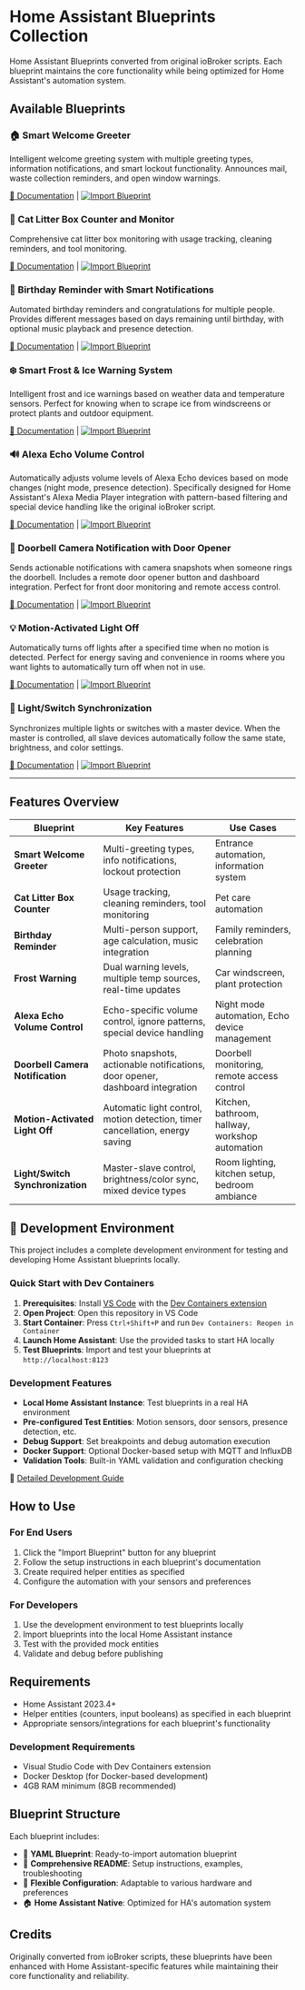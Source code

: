 # Home Assistant Blueprints Collection

Home Assistant Blueprints converted from original ioBroker scripts. Each blueprint maintains the core functionality while being optimized for Home Assistant's automation system.

## Available Blueprints

### 🏠 Smart Welcome Greeter
Intelligent welcome greeting system with multiple greeting types, information notifications, and smart lockout functionality. Announces mail, waste collection reminders, and open window warnings.

[📖 Documentation](./SmartWelcomeGreeter/) | [![Import Blueprint](https://my.home-assistant.io/badges/blueprint_import.svg)](https://my.home-assistant.io/redirect/blueprint_import/?blueprint_url=https%3A//raw.githubusercontent.com/n3roGit/HomeAssistant/main/SmartWelcomeGreeter/SmartWelcomeGreeter.yaml)

### 🐾 Cat Litter Box Counter and Monitor
Comprehensive cat litter box monitoring with usage tracking, cleaning reminders, and tool monitoring.

[📖 Documentation](./CatShitCounter/) | [![Import Blueprint](https://my.home-assistant.io/badges/blueprint_import.svg)](https://my.home-assistant.io/redirect/blueprint_import/?blueprint_url=https%3A//raw.githubusercontent.com/n3roGit/HomeAssistant/main/CatShitCounter/CatShitCounter.yaml)

### 🎂 Birthday Reminder with Smart Notifications
Automated birthday reminders and congratulations for multiple people. Provides different messages based on days remaining until birthday, with optional music playback and presence detection.

[📖 Documentation](./BirthdayReminder/) | [![Import Blueprint](https://my.home-assistant.io/badges/blueprint_import.svg)](https://my.home-assistant.io/redirect/blueprint_import/?blueprint_url=https%3A//raw.githubusercontent.com/n3roGit/HomeAssistant/main/BirthdayReminder/BirthdayReminder.yaml)

### ❄️ Smart Frost & Ice Warning System
Intelligent frost and ice warnings based on weather data and temperature sensors. Perfect for knowing when to scrape ice from windscreens or protect plants and outdoor equipment.

[📖 Documentation](./FrostWarning/) | [![Import Blueprint](https://my.home-assistant.io/badges/blueprint_import.svg)](https://my.home-assistant.io/redirect/blueprint_import/?blueprint_url=https%3A//raw.githubusercontent.com/n3roGit/HomeAssistant/main/FrostWarning/FrostWarning.yaml)

### 🔊 Alexa Echo Volume Control
Automatically adjusts volume levels of Alexa Echo devices based on mode changes (night mode, presence detection). Specifically designed for Home Assistant's Alexa Media Player integration with pattern-based filtering and special device handling like the original ioBroker script.

[📖 Documentation](./SmartVolumeControl/) | [![Import Blueprint](https://my.home-assistant.io/badges/blueprint_import.svg)](https://my.home-assistant.io/redirect/blueprint_import/?blueprint_url=https%3A//raw.githubusercontent.com/n3roGit/HomeAssistant/main/SmartVolumeControl/SmartVolumeControl.yaml)

### 🔔 Doorbell Camera Notification with Door Opener
Sends actionable notifications with camera snapshots when someone rings the doorbell. Includes a remote door opener button and dashboard integration. Perfect for front door monitoring and remote access control.

[📖 Documentation](./DoorbellCameraNotification/) | [![Import Blueprint](https://my.home-assistant.io/badges/blueprint_import.svg)](https://my.home-assistant.io/redirect/blueprint_import/?blueprint_url=https%3A//raw.githubusercontent.com/n3roGit/HomeAssistant/main/DoorbellCameraNotification/DoorbellCameraNotification.yaml)

### 💡 Motion-Activated Light Off
Automatically turns off lights after a specified time when no motion is detected. Perfect for energy saving and convenience in rooms where you want lights to automatically turn off when not in use.

[📖 Documentation](./MotionActivatedLightOff/) | [![Import Blueprint](https://my.home-assistant.io/badges/blueprint_import.svg)](https://my.home-assistant.io/redirect/blueprint_import/?blueprint_url=https%3A//raw.githubusercontent.com/n3roGit/HomeAssistant/main/MotionActivatedLightOff/MotionActivatedLightOff.yaml)

### 🔗 Light/Switch Synchronization
Synchronizes multiple lights or switches with a master device. When the master is controlled, all slave devices automatically follow the same state, brightness, and color settings.

[📖 Documentation](./LightSwitchSync/) | [![Import Blueprint](https://my.home-assistant.io/badges/blueprint_import.svg)](https://my.home-assistant.io/redirect/blueprint_import/?blueprint_url=https%3A//raw.githubusercontent.com/n3roGit/HomeAssistant/main/LightSwitchSync/LightSwitchSync.yaml)

---

## Features Overview

| Blueprint | Key Features | Use Cases |
|-----------|-------------|-----------|
| **Smart Welcome Greeter** | Multi-greeting types, info notifications, lockout protection | Entrance automation, information system |
| **Cat Litter Box Counter** | Usage tracking, cleaning reminders, tool monitoring | Pet care automation |
| **Birthday Reminder** | Multi-person support, age calculation, music integration | Family reminders, celebration planning |
| **Frost Warning** | Dual warning levels, multiple temp sources, real-time updates | Car windscreen, plant protection |
| **Alexa Echo Volume Control** | Echo-specific volume control, ignore patterns, special device handling | Night mode automation, Echo device management |
| **Doorbell Camera Notification** | Photo snapshots, actionable notifications, door opener, dashboard integration | Doorbell monitoring, remote access control |
| **Motion-Activated Light Off** | Automatic light control, motion detection, timer cancellation, energy saving | Kitchen, bathroom, hallway, workshop automation |
| **Light/Switch Synchronization** | Master-slave control, brightness/color sync, mixed device types | Room lighting, kitchen setup, bedroom ambiance |

## 🚀 Development Environment

This project includes a complete development environment for testing and developing Home Assistant blueprints locally.

### Quick Start with Dev Containers

1. **Prerequisites**: Install [VS Code](https://code.visualstudio.com/) with the [Dev Containers extension](https://marketplace.visualstudio.com/items?itemName=ms-vscode-remote.remote-containers)
2. **Open Project**: Open this repository in VS Code
3. **Start Container**: Press `Ctrl+Shift+P` and run `Dev Containers: Reopen in Container`
4. **Launch Home Assistant**: Use the provided tasks to start HA locally
5. **Test Blueprints**: Import and test your blueprints at `http://localhost:8123`

### Development Features

- **Local Home Assistant Instance**: Test blueprints in a real HA environment
- **Pre-configured Test Entities**: Motion sensors, door sensors, presence detection, etc.
- **Debug Support**: Set breakpoints and debug automation execution
- **Docker Support**: Optional Docker-based setup with MQTT and InfluxDB
- **Validation Tools**: Built-in YAML validation and configuration checking

📖 [Detailed Development Guide](.devcontainer/README.md)

## How to Use

### For End Users
1. Click the "Import Blueprint" button for any blueprint
2. Follow the setup instructions in each blueprint's documentation
3. Create required helper entities as specified
4. Configure the automation with your sensors and preferences

### For Developers
1. Use the development environment to test blueprints locally
2. Import blueprints into the local Home Assistant instance
3. Test with the provided mock entities
4. Validate and debug before publishing

## Requirements

- Home Assistant 2023.4+
- Helper entities (counters, input booleans) as specified in each blueprint
- Appropriate sensors/integrations for each blueprint's functionality

### Development Requirements
- Visual Studio Code with Dev Containers extension
- Docker Desktop (for Docker-based development)
- 4GB RAM minimum (8GB recommended)

## Blueprint Structure

Each blueprint includes:
- 📝 **YAML Blueprint**: Ready-to-import automation blueprint
- 📖 **Comprehensive README**: Setup instructions, examples, troubleshooting
- 🔧 **Flexible Configuration**: Adaptable to various hardware and preferences
- 🏠 **Home Assistant Native**: Optimized for HA's automation system

## Credits

Originally converted from ioBroker scripts, these blueprints have been enhanced with Home Assistant-specific features while maintaining their core functionality and reliability. 
